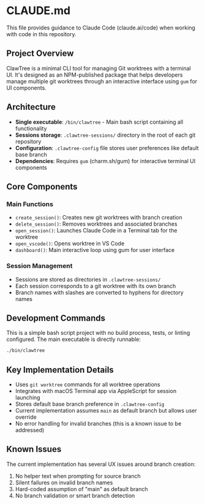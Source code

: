 # CLAUDE.md

This file provides guidance to Claude Code (claude.ai/code) when working with code in this repository.

## Project Overview

ClawTree is a minimal CLI tool for managing Git worktrees with a terminal UI. It's designed as an NPM-published package that helps developers manage multiple git worktrees through an interactive interface using `gum` for UI components.

## Architecture

- **Single executable**: `/bin/clawtree` - Main bash script containing all functionality
- **Sessions storage**: `.clawtree-sessions/` directory in the root of each git repository
- **Configuration**: `.clawtree-config` file stores user preferences like default base branch
- **Dependencies**: Requires `gum` (charm.sh/gum) for interactive terminal UI components

## Core Components

### Main Functions
- `create_session()`: Creates new git worktrees with branch creation
- `delete_session()`: Removes worktrees and associated branches  
- `open_session()`: Launches Claude Code in a Terminal tab for the worktree
- `open_vscode()`: Opens worktree in VS Code
- `dashboard()`: Main interactive loop using gum for user interface

### Session Management
- Sessions are stored as directories in `.clawtree-sessions/`
- Each session corresponds to a git worktree with its own branch
- Branch names with slashes are converted to hyphens for directory names

## Development Commands

This is a simple bash script project with no build process, tests, or linting configured. The main executable is directly runnable:

```bash
./bin/clawtree
```

## Key Implementation Details

- Uses `git worktree` commands for all worktree operations
- Integrates with macOS Terminal app via AppleScript for session launching
- Stores default base branch preference in `.clawtree-config`
- Current implementation assumes `main` as default branch but allows user override
- No error handling for invalid branches (this is a known issue to be addressed)

## Known Issues

The current implementation has several UX issues around branch creation:
1. No helper text when prompting for source branch
2. Silent failures on invalid branch names
3. Hard-coded assumption of "main" as default branch
4. No branch validation or smart branch detection